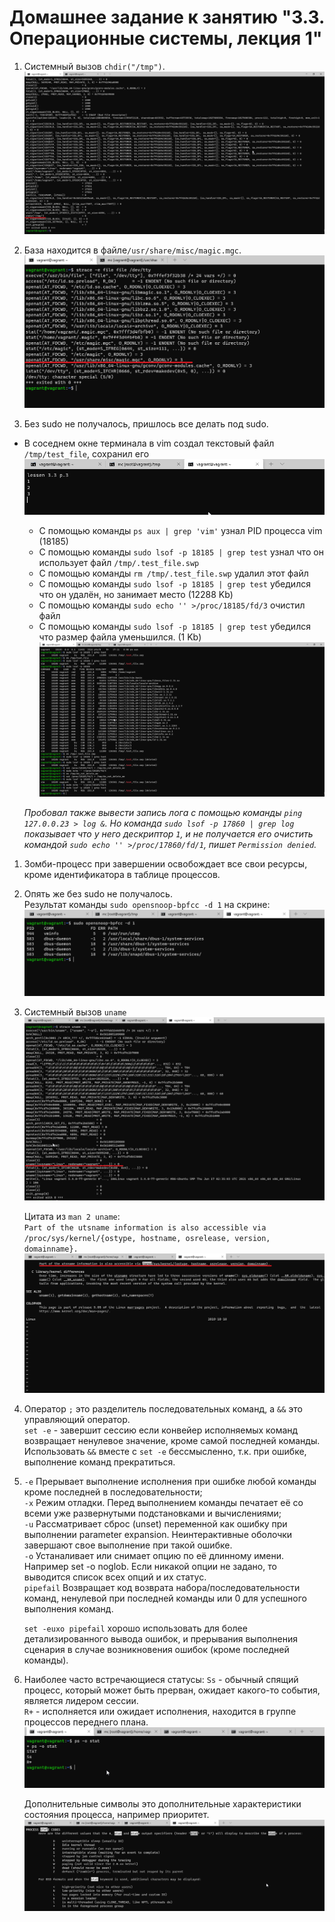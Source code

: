 # Домашнее задание к занятию "3.3. Операционные системы, лекция 1"

1. Системный вызов `chdir("/tmp")`.      
   ![SNAG-0770.png](SNAG-0770.png)  
   
1. База находится в файле`/usr/share/misc/magic.mgc`.  
   ![SNAG-0771.png](SNAG-0771.png)  
   
1. Без sudo не получалось, пришлось все делать под sudo.  
* В соседнем окне терминала в vim создал текстовый файл `/tmp/test_file`, сохранил его  
   ![SNAG-0772.png](SNAG-0772.png)  
   - С помощью команды `ps aux | grep 'vim'` узнал PID процесса vim (18185)  
   - С помощью команды `sudo lsof -p 18185 | grep test` узнал что он использует файл `/tmp/.test_file.swp`  
   - С помощью команды `rm /tmp/.test_file.swp` удалил этот файл  
   - С помощью команды `sudo lsof -p 18185 | grep test` убедился что он удалён, но занимает место (12288 Kb)  
   - С помощью команды `sudo echo '' >/proc/18185/fd/3` очистил файл   
   - С помощью команды `sudo lsof -p 18185 | grep test` убедился что размер файла уменьшился. (1 Kb)
   ![SNAG-0773.png](SNAG-0773.png)  
  
   *Пробовал также вывести запись лога с помощью команды `ping 127.0.0.23 > log &`. Но команда `sudo lsof -p 17860 | grep log` показывает что у него дескриптор `1`, и не получается его очистить командой `sudo echo '' >/proc/17860/fd/1`, пишет `Permission denied`.*  
   
1. Зомби-процесс при завершении освобождает все свои ресурсы, кроме идентификатора в таблице процессов.   
      
1. Опять же без sudo не получалось.  
   Результат команды `sudo opensnoop-bpfcc -d 1` на скрине:  
   ![SNAG-0781.png](SNAG-0781.png)  
   
1. Системный вызов `uname`  
   ![SNAG-0782.png](SNAG-0782.png)  
   
   Цитата  из `man 2 uname`:  
   `Part of the utsname information is also accessible via /proc/sys/kernel/{ostype, hostname, osrelease, version, domainname}.`  
   ![SNAG-0783.png](SNAG-0783.png)  
   
1. Оператор `;` это разделитель последовательных команд, а `&&` это управляющий оператор.  
   `set -e` - завершит сессию если конвейер исполняемых команд возвращает ненулевое значение, кроме самой последней команды.  
   Использовать `&&` вместе с `set -e` бессмысленно, т.к. при ошибке, выполнение команд прекратиться.  
   
1. `-e` Прерывает выполнение исполнения при ошибке любой команды кроме последней в последовательности;  
   `-x` Режим отладки. Перед выполнением команды печатает её со всеми уже развернутыми подстановками и вычислениями;  
   `-u` Рассматривает сброс (unset) переменной как ошибку при выполнении parameter expansion. Неинтерактивные оболочки завершают свое выполнение при такой ошибке.  
   `-o` Устаналивает или снимает опцию по её длинному имени. Например set -o noglob. Если никакой опции не задано, то выводится список всех опций и их статус.  
   `pipefail` Возвращает код возврата набора/последовательности команд, ненулевой при последней команды или 0 для успешного выполнения команд.  
  
   `set -euxo pipefail` хорошо использовать для более детализированного вывода ошибок, и прерывания выполнения сценария в случае возникновения ошибок (кроме последней  команды).  
   
1. Наиболее часто встречающиеся статусы:
  `Ss` - обычный спящий процесс, который может быть прерван, ожидает какого-то события, является лидером сессии.  
  `R+` - исполняется или ожидает исполнения, находится в группе процессов переднего плана.  
   ![SNAG-0784.png](SNAG-0784.png)  
   
   Дополнительные символы это дополнительные характеристики состояния процесса, например приоритет.  
   ![SNAG-0785.png](SNAG-0785.png)  